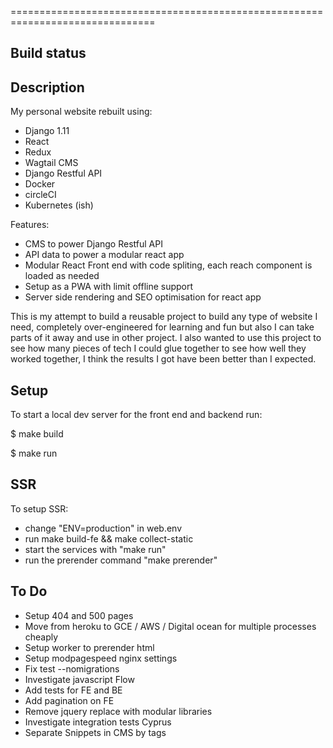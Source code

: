 
===============================================================================

## Build status

## Description

My personal website rebuilt using:

- Django 1.11
- React 
- Redux
- Wagtail CMS
- Django Restful API
- Docker
- circleCI
- Kubernetes (ish)

Features:
- CMS to power Django Restful API
- API data to power a modular react app
- Modular React Front end with code spliting, each reach component is loaded as needed
- Setup as a PWA with limit offline support
- Server side rendering and SEO optimisation for react app

This is my attempt to build a reusable project to build any type of website I need, completely over-engineered for learning and fun but also I can take parts of it away and use in other project. I also wanted to use this project to see how many pieces of tech I could glue together to see how well they worked together, I think the results I got have been better than I expected.

## Setup

To start a local dev server for the front end and backend run:

$  make build

$  make run

## SSR

To setup SSR:

- change "ENV=production" in web.env
- run make build-fe && make collect-static
- start the services with "make run"
- run the prerender command "make prerender"

## To Do

- Setup 404 and 500 pages
- Move from heroku to GCE / AWS / Digital ocean for multiple processes cheaply
- Setup worker to prerender html
- Setup modpagespeed nginx settings
- Fix test --nomigrations
- Investigate javascript Flow
- Add tests for FE and BE
- Add pagination on FE
- Remove jquery replace with modular libraries
- Investigate integration tests Cyprus
- Separate Snippets in CMS by tags
